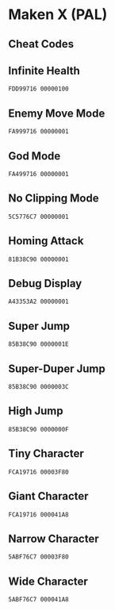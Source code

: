 # Maken X (PAL)

## Cheat Codes

## Infinite Health

```
FDD99716 00000100

```

## Enemy Move Mode

```
FA999716 00000001

```

## God Mode

```
FA499716 00000001

```

## No Clipping Mode

```
5C5776C7 00000001

```

## Homing Attack

```
81B38C90 00000001

```

## Debug Display

```
A43353A2 00000001

```

## Super Jump

```
85B38C90 0000001E

```

## Super-Duper Jump

```
85B38C90 0000003C

```

## High Jump

```
85B38C90 0000000F

```

## Tiny Character

```
FCA19716 00003F80

```

## Giant Character

```
FCA19716 000041A8

```

## Narrow Character

```
5ABF76C7 00003F80

```

## Wide Character

```
5ABF76C7 000041A8

```

